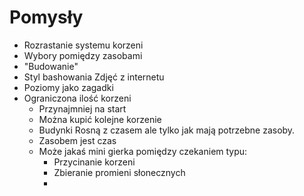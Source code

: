 # Pomysły

- Rozrastanie systemu korzeni
- Wybory pomiędzy zasobami
- "Budowanie"
- Styl bashowania Zdjęć z internetu
- Poziomy jako zagadki
- Ograniczona ilość korzeni
  - Przynajmniej na start
  - Można kupić kolejne korzenie
  - Budynki Rosną z czasem ale tylko jak mają potrzebne zasoby.
  - Zasobem jest czas
  - Może jakaś mini gierka pomiędzy czekaniem typu:
    - Przycinanie korzeni
    - Zbieranie promieni słonecznych
    - 